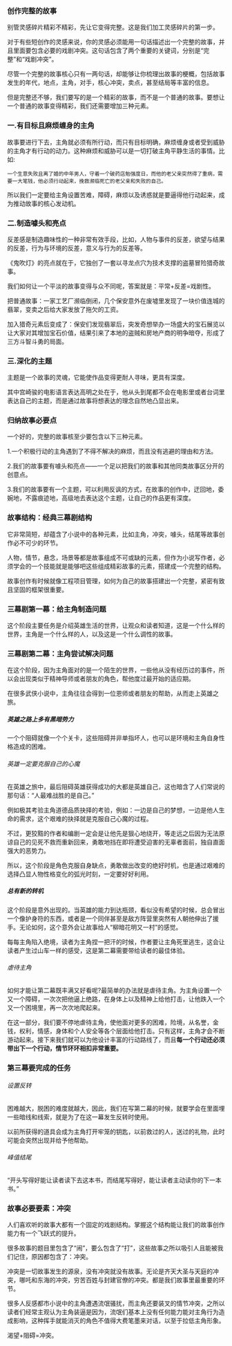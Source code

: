 ### 创作完整的故事

别管灵感碎片精彩不精彩，先让它变得完整。这是我们加工灵感碎片的第一步。

对于有些短创作的灵感来说，你的灵感必须能用一句话描述出一个完整的故事，并且里面要包含必要的戏剧冲突。这句话包含了两个重要的关键词，分别是“完整”和“戏剧冲突”。

尽管一个完整的故事核心只有一两句话，却能够让你梳理出故事的梗概，包括故事发生的年代，地点，主角，对手，核心冲突，卖点，甚至结局等丰富的信息。

但是完整还不够，我们要写的是一个精彩的故事，而不是一个普通的故事。要想让一个普通的故事变得精彩，我们还需要增加三种元素。

### 一.有目标且麻烦缠身的主角

故事要进行下去，主角就必须有所行动，而只有目标明确，麻烦缠身或者受到威胁的主角才有行动的动力。这种麻烦和威胁可以是一切打破主角平静生活的事情。比如:

    一个生意失败且离了婚的中年男人，守着一个破药店勉强度日，而他的老父亲突然得了重病，需要一大笔钱，他必须行动起来，挽救濒临死亡的老父亲和失败的自己。

所以我们一定要给主角设置苦难，障碍，麻烦以及诱惑就是要逼得他行动起来，成为推动故事的核心发动机。

### 二.制造噱头和亮点

反差感是制造趣味性的一种非常有效手段，比如，人物与事件的反差，欲望与结果的反差，行为与环境的反差，意义与行为的反差等。

《鬼吹灯》的亮点就在于，它独创了一套以寻龙点穴为技术支撑的盗墓冒险猎奇故事。

我们如何让一个平淡的故事变得与众不同呢，答案就是：平常+反差=戏剧性。

把普通故事：一家工艺厂濒临倒闭，几个保安意外在废墟里发现了一块价值连城的翡翠，变卖之后给大家发放了拖欠的工资。

加入猎奇元素后变成了：保安们发现翡翠后，突发奇想举办一场盛大的宝石展览以让大家对其增加宝石价值，结果引来了本地的盗贼和房地产商的明争暗夺，形成了三方斗智斗勇的局面。

### 三.深化的主题

主题是一个故事的灵魂，它能使作品变得更耐人寻味，更具有深度。

其中宫崎骏的电影语言表达高明之处在于，他从头到尾都不会在电影里或者台词里表达自己的主题，而是通过故事将想表达的理念自然地凸显出来。

### 归纳故事必要点

一个好的，完整的故事核至少要包含以下三种元素。

1.一个积极行动的主角遇到了不得不解决的麻烦，而且没有逃避的理由和方法。

2.我们的故事要有噱头和亮点——一个足以把我们的故事和其他同类故事区分开的创意点。

3.我们的故事要有一个主题，可以利用反讽的方式，在故事的创作中，迂回地，委婉地，不露痕迹地，高级地去表达这个主题，让自己的作品更有深度。


### 故事结构：经典三幕剧结构

它非常简短，却蕴含了小说中的各种元素，比如主角，冲突，噱头，结尾等故事创作必不可少的环节。

人物，情节，悬念，场景等都是故事组成不可或缺的元素，但作为小说写作者，必须学会的一个技能就是能够吧这些组成精彩故事的元素，搭建成一个完整的结构。

故事创作有时候就像工程项目管理，如何为自己的故事搭建出一个完整，紧密有致且坚固的框架很重要。

### 三幕剧第一幕：给主角制造问题

这个阶段主要任务是介绍英雄生活的世界，让观众和读者知道，这是一个什么样的世界，主角是一个什么样的人，以及这是一个什么调性的故事。

### 三幕剧第二幕：主角尝试解决问题

在这个阶段，因为主角面对的是一个陌生的世界，一些他从没有经历过的事件，所以会出现类似于精神导师或者朋友的角色，帮他度过最开始的适应期。

在很多武侠小说中，主角往往会得到一位恩师或者朋友的帮助，从而走上英雄之旅。

##### 英雄之路上多有黑暗势力

一个个阻碍就像一个个关卡，这些阻碍并非单指坏人，也可以是环境和主角自身性格造成的困难。

###### 英雄一定要克服自己的心魔

在英雄之旅中，最后阻碍英雄获得成功的大都是英雄自己，这也暗含了人们常说的那句话：“人最难战胜的是自己。”

例如极其考验主角道德品质抉择的考验，例如：一边是自己的梦想，一边是他人生命的需求，这个艰难的抉择就是克服自己心魔的过程。

不过，更狡黠的作者和编剧一定会是让他先是狠心地绕开，等走远之后因为无法原谅自己的见死不救而重新回来，勇敢地挡在即将遭受迫害的无辜者面前，独自直面强大的恶势力。

所以，这个阶段是角色克服自身缺点，勇敢做出改变的绝好时机，也是通过艰难的选择凸显人物性格变化的弧光时刻，一定要好好利用。

##### 总有新的转机

这个阶段是意外出现的。当英雄的能力到达瓶颈，看似没有希望的时候，总会冒出一个像护身符的东西，或者是一个同伴甚至是敌方阵营里突然有人朝他伸出了援手。无论如何，这个意外会让故事给人“柳暗花明又一村”的感觉。

每每主角陷入绝境，读者为主角捏一把汗的时候，作者要让主角死里逃生，这会让读者产生过山车一样的感受，这是第二幕需要带给读者的最佳体验。

###### 虐待主角

如何才能让第二幕既丰满又好看呢?最简单的办法就是虐待主角。为主角设置一个又一个障碍，一次次把他逼上绝路，在身体上以及精神上给他打击，让他跌入一个又一个困境里，再一次次地爬起来。

在这一部分，我们要不停地虐待主角，使他面对更多的困难，险境，从名誉，金钱，权利，情感，身体和个人安全等各个层面给他打击。只有这样，主角才会不断游动起来。接下来我们就可以为他设计丰富的行动路线了，而且**每一个行动还必须带出下一个行动，情节环环相扣非常重要。**

### 第三幕要完成的任务

###### 设置反转

困难越大，脱困的难度就越大，因此，我们在写第二幕的时候，就要学会在里面埋一些暗线和线索，就是为了在这一幕发生反转时使用。

以前所获得的道具会成为主角打开牢笼的钥匙，以前救过的人，送过的礼物，此时可能会突然出现并给予他帮助。

###### 峰值结尾

“开头写得好能让读者读下去这本书，而结尾写得好，能让读者主动读你的下一本书。”

### 故事必要要素：冲突

人们喜欢听的故事大都有一个固定的戏剧结构。掌握这个结构能让我们的故事创作能力有一个飞跃式的提升。

很多故事的题目里包含了“闹”，要么包含了“打”，这些故事之所以吸引人且能被我们记住，原因都包含了：冲突。

冲突是一切故事发生的源泉，没有冲突就没有故事。无论是齐天大圣与天庭的冲突，哪吒和东海的冲突，穷苦百姓与封建官僚的冲突。都是我们故事里最重要的环节。

很多人反感都市小说中的主角遭遇流氓骚扰，而主角还要装叉的情节冲突，之所以读者们经常主观认为主角装逼是因为，流氓们基本上没有任何能力能对主角行为造成影响，这种挥手就能消灭的角色不值得大费笔墨来对话，以至于拉低主角形象。

渴望+阻碍=冲突。
